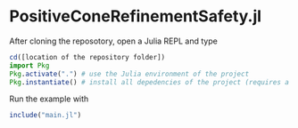 # PositiveConeRefinementSafety.jl
After cloning the reposotory, open a Julia REPL and type
```julia
cd([location of the repository folder])
import Pkg
Pkg.activate(".") # use the Julia environment of the project
Pkg.instantiate() # install all depedencies of the project (requires a Mosek license)
```
Run the example with
```julia
include("main.jl")
```